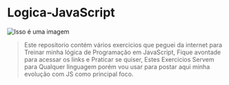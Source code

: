 # Logica-JavaScript
 
![Isso é uma imagem](https://cdn0.tnwcdn.com/wp-content/blogs.dir/1/files/2015/04/silicon-valley-s2.png)

> Este repositorio contém vários exercicios que peguei da internet para Treinar minha lógica de Programação em JavaScript, Fique avontade para acessar os links e Praticar se quiser, Estes Exercicios Servem para Qualquer linguagem porém vou usar para postar aqui minha evolução com JS como principal foco.

